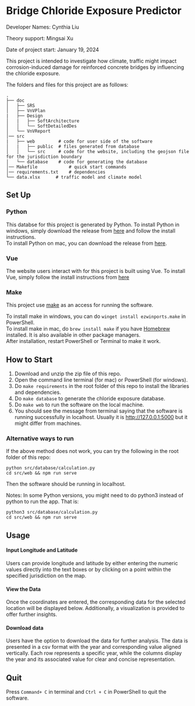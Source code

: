 # Bridge Chloride Exposure Predictor

Developer Names: Cynthia Liu

Theory support: Mingsai Xu

Date of project start: January 19, 2024

This project is intended to investigate how climate, traffic might impact corrosion-induced damage for reinforced concrete bridges by influencing the chloride exposure.


The folders and files for this project are as follows:
```
.
├── doc                   
│   ├── SRS                
│   ├── VnVPlan         
|   ├── Design
│   |   ├── SoftArchitecture
│   │   └── SoftDetailedDes 
│   └── VnVReport                
│── src          
|   ├── web         # code for user side of the software
│   |   ├── public  # files generated from database
│   │   └── src     # code for the website, including the geojson file for the jurisdiction boundary
│   └── database    # code for generating the database  
│── Makefile            # quick start commands
│── requirements.txt    # dependencies
└── data.xlsx      # traffic model and climate model
```
## Set Up

### Python
This databse for this project is generated by Python. To install Python in windows, simply download the release from [here](https://www.python.org/downloads/windows/) and follow the install instructions.\
To install Python on mac, you can download the release from [here](https://www.python.org/downloads/macos/).

### Vue
The website users interact with for this project is built using Vue. To install Vue, simply follow the install instructions from [here](https://cli.vuejs.org/guide/installation.html)

### Make
This project use [make](https://www.gnu.org/software/make/manual/make.html#Overview) as an access for running the software. 

To install make in windows, you can do 
`winget install ezwinports.make` in PowerShell. \
To install make in mac, do `brew install make` if you have [Homebrew](https://brew.sh/) installed. It is also available in other package managers. \
After installation, restart PowerShell or Terminal to make it work.

## How to Start

1. Download and unzip the zip file of this repo.
2. Open the command line terminal (for mac) or PowerShell (for windows).
3. Do `make requirements` in the root folder of this repo to install the libraries and dependencies.
4. Do `make database` to generate the chloride exposure database.
5. Do `make web` to run the software on the local machine. 
6. You should see the message from terminal saying that the software is running successfully in localhost. Usually it is http://127.0.0.1:5000 but it might differ from machines.

### Alternative ways to run
If the above method does not work, you can try the following in the root folder of this repo:
```
python src/database/calculation.py
cd src/web && npm run serve
```
Then the software should be running in localhost.


Notes: In some Python versions, you might need to do python3 instead of python to run the app. That is:
```
python3 src/database/calculation.py
cd src/web && npm run serve
```

## Usage
#### Input Longitude and Latitude
Users can provide longitude and latitude by either entering the numeric values directly into the text boxes or by clicking on a point within the specified jurisdiction on the map.

#### View the Data
Once the coordinates are entered, the corresponding data for the selected location will be displayed below. Additionally, a visualization is provided to offer further insights.

#### Download data
Users have the option to download the data for further analysis. The data is presented in a csv format with the year and corresponding value aligned vertically. Each row represents a specific year, while the columns display the year and its associated value for clear and concise representation.

## Quit
Press `Command+ C` in terminal and `Ctrl + C` in PowerShell to quit the software.

